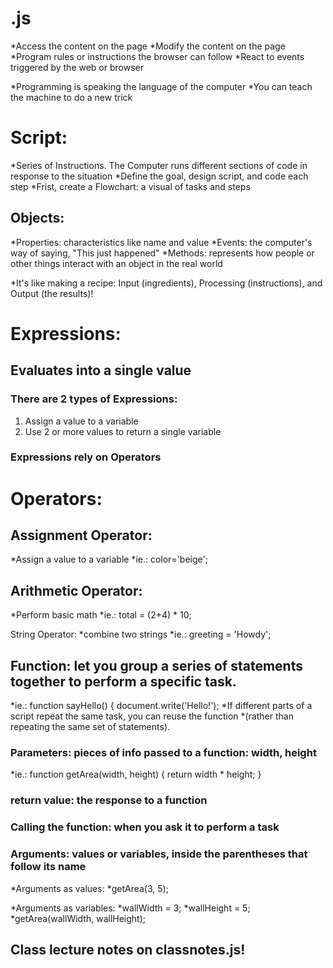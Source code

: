 # .js
*Access the content on the page
*Modify the content on the page
*Program rules or instructions the browser can follow
*React to events triggered by the web or browser

*Programming is speaking the language of the computer
*You can teach the machine to do a new trick

# Script:
*Series of Instructions. The Computer runs different sections of code in response to the situation
*Define the goal, design script, and code each step
*Frist, create a Flowchart: a visual of tasks and steps

## Objects:
*Properties: characteristics like name and value
*Events: the computer's way of saying, "This just happened"
*Methods: represents how people or other things interact with an object in the real world

*It's like making a recipe: Input (ingredients), Processing (instructions), and Output (the results)!

# Expressions:

## Evaluates into a single value

### There are 2 types of Expressions:
1. Assign a value to a variable
1. Use 2 or more values to return a single variable

### Expressions rely on Operators

# Operators:

## Assignment Operator:
*Assign a value to a variable
*ie.: color='beige';

## Arithmetic Operator:
*Perform basic math
*ie.: total = (2+4) * 10;

String Operator:
*combine two strings
*ie.: greeting = 'Howdy';

## Function: let you group a series of statements together to perform a specific task.
  *ie.: function sayHello() {
          document.write('Hello!');
*If different parts of a script repeat the same task, you can reuse the function
  *(rather than repeating the same set of statements).

### Parameters: pieces of info passed to a function: width, height
*ie.: function getArea(width, height) {
        return width * height;
      }

### return value: the response to a function

### Calling the function: when you ask it to perform a task

### Arguments: values or variables, inside the parentheses that follow its name
*Arguments as values:
 *getArea(3, 5);
 
*Arguments as variables:
 *wallWidth = 3;
 *wallHeight = 5;
 *getArea(wallWidth, wallHeight);
 
 ## Class lecture notes on classnotes.js!
